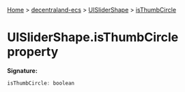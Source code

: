 [Home](./index) &gt; [decentraland-ecs](./decentraland-ecs.md) &gt; [UISliderShape](./decentraland-ecs.uislidershape.md) &gt; [isThumbCircle](./decentraland-ecs.uislidershape.isthumbcircle.md)

# UISliderShape.isThumbCircle property


**Signature:**
```javascript
isThumbCircle: boolean
```

